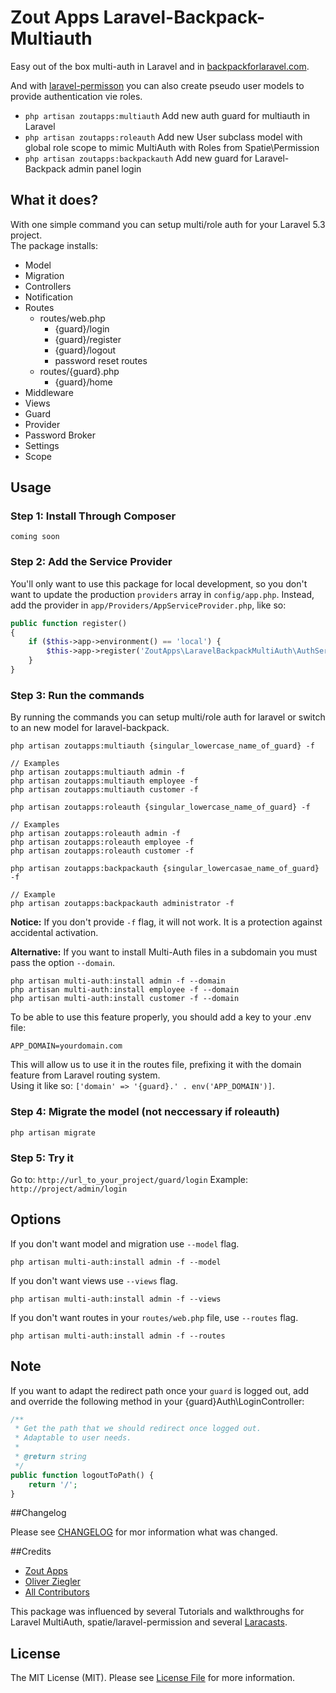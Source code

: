 # Zout Apps Laravel-Backpack-Multiauth

Easy out of the box multi-auth in Laravel and in [backpackforlaravel.com](http://backpackforlaravel.com).

And with [laravel-permisson](https://github.com/spatie/laravel-permission) you can also create pseudo user models to provide authentication vie roles.


- `php artisan zoutapps:multiauth` Add new auth guard for multiauth in Laravel
- `php artisan zoutapps:roleauth` Add new User subclass model with global role scope to mimic MultiAuth with Roles from Spatie\Permission
- `php artisan zoutapps:backpackauth` Add new guard for Laravel-Backpack admin panel login

## What it does?
With one simple command you can setup multi/role auth for your Laravel 5.3 project.  
The package installs:
- Model 
- Migration 
- Controllers
- Notification
- Routes
  - routes/web.php
    - {guard}/login
    - {guard}/register
    - {guard}/logout
    - password reset routes
  - routes/{guard}.php
    - {guard}/home
- Middleware
- Views
- Guard
- Provider
- Password Broker
- Settings
- Scope

## Usage

### Step 1: Install Through Composer

`coming soon`

### Step 2: Add the Service Provider

You'll only want to use this package for local development, so you don't want to update the production `providers` array in `config/app.php`. Instead, add the provider in `app/Providers/AppServiceProvider.php`, like so:

```php
public function register()
{
	if ($this->app->environment() == 'local') {
		$this->app->register('ZoutApps\LaravelBackpackMultiAuth\AuthServiceProvider');
	}
}
```

### Step 3: Run the commands

By running the commands you can setup multi/role auth for laravel or switch to an new model for laravel-backpack.

```
php artisan zoutapps:multiauth {singular_lowercase_name_of_guard} -f

// Examples
php artisan zoutapps:multiauth admin -f
php artisan zoutapps:multiauth employee -f
php artisan zoutapps:multiauth customer -f
```

```
php artisan zoutapps:roleauth {singular_lowercase_name_of_guard} -f

// Examples
php artisan zoutapps:roleauth admin -f
php artisan zoutapps:roleauth employee -f
php artisan zoutapps:roleauth customer -f
```

```
php artisan zoutapps:backpackauth {singular_lowercasae_name_of_guard} -f

// Example
php artisan zoutapps:backpackauth administrator -f
```

**Notice:**
If you don't provide `-f` flag, it will not work. It is a protection against accidental activation.

**Alternative:**
If you want to install Multi-Auth files in a subdomain you must pass the option `--domain`.
```
php artisan multi-auth:install admin -f --domain
php artisan multi-auth:install employee -f --domain
php artisan multi-auth:install customer -f --domain
```

To be able to use this feature properly, you should add a key to your .env file:
```
APP_DOMAIN=yourdomain.com
```
This will allow us to use it in the routes file, prefixing it with the domain feature from Laravel routing system.  
Using it like so: `['domain' => '{guard}.' . env('APP_DOMAIN')]`.

### Step 4: Migrate the model (not neccessary if roleauth)

```
php artisan migrate
```

### Step 5: Try it

Go to: `http://url_to_your_project/guard/login`
Example: `http://project/admin/login`

## Options

If you don't want model and migration use `--model` flag.
```
php artisan multi-auth:install admin -f --model
```

If you don't want views use `--views` flag.
```
php artisan multi-auth:install admin -f --views
```

If you don't want routes in your `routes/web.php` file, use `--routes` flag.

```
php artisan multi-auth:install admin -f --routes
```

## Note
If you want to adapt the redirect path once your `guard` is logged out, add and override the following method in
your {guard}Auth\LoginController:

```php
/**
 * Get the path that we should redirect once logged out.
 * Adaptable to user needs.
 *
 * @return string
 */
public function logoutToPath() {
    return '/';
}
```

##Changelog

Please see [CHANGELOG](CHANGELOG.md) for mor information what was changed.

##Credits

- [Zout Apps](http://zoutapps.de)
- [Oliver Ziegler](https://github.com/OliverZiegler)
- [All Contributors](../../contributors)

This package was influenced by several Tutorials and walkthroughs for Laravel MultiAuth, spatie/laravel-permission 
and several [Laracasts](https://laracasts.com).  

## License

The MIT License (MIT). Please see [License File](LICENSE.md) for more information.

